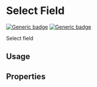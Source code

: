 # Select Field
[![Generic badge](https://img.shields.io/badge/GROUP-property-yellow.svg)]()
[![Generic badge](https://img.shields.io/badge/SIZE-atom-blue.svg)]()

Select field

## Usage

## Properties
